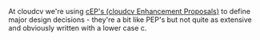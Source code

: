 At cloudcv we're using [cEP's (cloudcv Enhancement Proposals)](http://cloudcv.io/cep) to define major design decisions - they're a bit like PEP's but not quite as extensive and obviously written with a lower case c.
